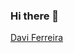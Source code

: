 ### Hi there 👋
<script src="https://platform.linkedin.com/badges/js/profile.js" async defer type="text/javascript"></script>

<div class="badge-base LI-profile-badge" data-locale="pt_BR" data-size="medium" data-theme="dark" data-type="VERTICAL" data-vanity="davi-castr" data-version="v1"><a class="badge-base__link LI-simple-link" href="https://br.linkedin.com/in/davi-castr?trk=profile-badge">Davi Ferreira</a></div>
              
<!--
**DaviCastr/DaviCastr** is a ✨ _special_ ✨ repository because its `README.md` (this file) appears on your GitHub profile.

Here are some ideas to get you started:

- 🔭 I’m currently working on ...
- 🌱 I’m currently learning ...
- 👯 I’m looking to collaborate on ...
- 🤔 I’m looking for help with ...
- 💬 Ask me about ...
- 📫 How to reach me: ...
- 😄 Pronouns: ...
- ⚡ Fun fact: ...
-->
